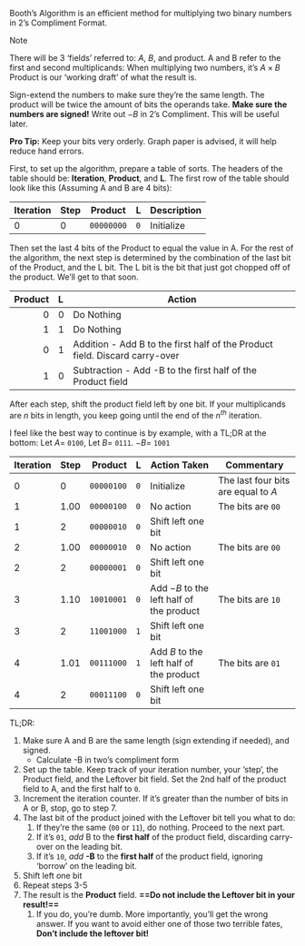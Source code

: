 Booth’s Algorithm is an efficient method for multiplying two binary numbers in 2’s Compliment Format. 
$$\newcommand{\code}[1]{\texttt{#1}}$$
> [!NOTE]
> There will be 3 ‘fields’ referred to: $A$, $B$, and product.
> A and B refer to the first and second multiplicands:
> When multiplying two numbers, it’s $A\times B$
> Product is our ‘working draft’ of what the result is.

Sign-extend the numbers to make sure they’re the same length. The product will be twice the amount of bits the operands take. **Make sure the numbers are signed!**
Write out $-B$ in 2’s Compliment. This will be useful later.

**Pro Tip:**
Keep your bits very orderly. Graph paper is advised, it will help reduce hand errors.

First, to set up the algorithm, prepare a table of sorts. The headers of the table should be: **Iteration**, **Product**, and **L**. The first row of the table should look like this (Assuming A and B are 4 bits):

Iteration |Step| Product | L | Description
-|-|-|-|-
0|0|`00000000`|`0`|Initialize

Then set the last 4 bits of the Product to equal the value in A.
For the rest of the algorithm, the next step is determined by the combination of the last bit of the Product, and the L bit.
The L bit is the bit that just got chopped off of the product. We’ll get to that soon.

Product | L | Action
-:|:-|-
0|0|Do Nothing
1|1|Do Nothing
0|1|Addition - Add B to the first half of the Product field. Discard carry-over
1|0|Subtraction - Add -B to the first half of the Product field
After each step, shift the product field left by one bit.
If your multiplicands are $n$ bits in length, you keep going until the end of the $n^{th}$ iteration.

I feel like the best way to continue is by example, with a TL;DR at the bottom:
Let $A=$ `0100`, Let $B=$ `0111`. $-B=$ `1001`

Iteration |Step| Product | L | Action Taken | Commentary
-|-|-:|:-|-|-
0|0|`00000100`|`0`|Initialize|The last four bits are equal to $A$
1|1.00|`00000100`|`0`|No action| The bits are `00`
1|2|`00000010`|`0`|Shift left one bit|
2|1.00|`00000010`|`0`|No action|The bits are `00`
2|2|`00000001`|`0`|Shift left one bit|
3|1.10|`10010001`|`0`|Add $-B$ to the left half of the product|The bits are `10`
3|2|`11001000`|`1`|Shift left one bit
4|1.01|`00111000`|`1`|Add $B$ to the left half of the product|The bits are `01`
4|2|`00011100`|`0`|Shift left one bit


TL;DR:
1. Make sure A and B are the same length (sign extending if needed), and signed.
	- Calculate -B in two’s compliment form
2. Set up the table. Keep track of your iteration number, your ‘step’, the Product field, and the Leftover bit field. Set the 2nd half of the product field to A, and the first half to `0`.
3. Increment the iteration counter. If it’s greater than the number of bits in A or B, stop, go to step 7.
4. The last bit of the product joined with the Leftover bit tell you what to do:
	1. If they’re the same (`00` or `11`), do nothing. Proceed to the next part.
	2. If it’s `01`, *add* B to the **first half** of the product field, discarding carry-over on the leading bit.
	3. If it’s `10`, *add* **-B** to the **first half** of the product field, ignoring ‘borrow’ on the leading bit.
5. Shift left one bit
6. Repeat steps 3-5
7. The result is the **Product** field. **==Do not include the Leftover bit in your result!==**
	1. If you do, you’re dumb. More importantly, you’ll get the wrong answer. If you want to avoid either one of those two terrible fates, **Don’t include the leftover bit!**

